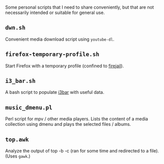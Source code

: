 Some personal scripts that I need to share conveniently, but that are not
necessarily intended or suitable for general use.

`dwn.sh`
--------
Convenient media download script using `youtube-dl`.

`firefox-temporary-profile.sh`
------------------------------
Start Firefox with a temporary profile (confined to
[firejail](https://github.com/netblue30/firejail)).

`i3_bar.sh`
-----------
A bash script to populate [i3bar](https://github.com/i3/i3) with useful data.

`music_dmenu.pl`
----------------
Perl script for mpv / other media players. Lists the content of a media
collection using dmenu and plays the selected files / albums.

`top.awk`
---------
Analyze the output of top -b -c (ran for some time and redirected to a file).
(Uses `gawk`.)
